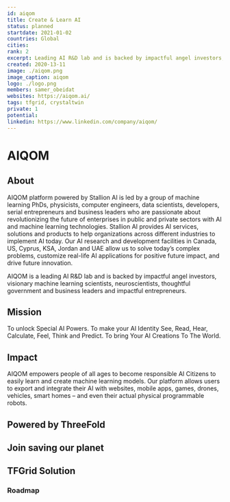 ```yaml
---
id: aiqom
title: Create & Learn AI
status: planned
startdate: 2021-01-02
countries: Global
cities: 
rank: 2
excerpt: Leading AI R&D lab and is backed by impactful angel investors, visionary machine learning scientists.
created: 2020-13-11
image: ./aiqom.png
image_caption: aiqom
logo: ./logo.png
members: samer_obeidat
websites: https://aiqom.ai/
tags: tfgrid, crystaltwin
private: 1
potential:
linkedin: https://www.linkedin.com/company/aiqom/
---
```


# AIQOM

## About
AIQOM platform powered by Stallion AI is led by a group of machine learning PhDs, physicists, computer engineers, data scientists, developers, serial entrepreneurs and business leaders who are passionate about revolutionizing the future of enterprises in public and private sectors with AI and machine learning technologies. Stallion AI provides AI services, solutions and products to help organizations across different industries to implement AI today. Our AI research and development facilities in Canada, US, Cyprus, KSA, Jordan and UAE allow us to solve today’s complex problems, customize real-life AI applications for positive future impact, and drive future innovation.

AIQOM is  a leading AI R&D lab and is backed by impactful angel investors, visionary machine learning scientists, neuroscientists, thoughtful government and business leaders and impactful entrepreneurs.

## Mission

To unlock Special AI Powers. To make your AI Identity See, Read, Hear, Calculate, Feel, Think and Predict. To bring Your AI Creations To The World.


## Impact

AIQOM empowers people of all ages to become responsible AI Citizens to easily learn and create machine learning models. Our platform allows users to export and integrate their AI with websites, mobile apps, games, drones, vehicles, smart homes – and even their actual physical programmable robots.

## Powered by ThreeFold


## Join saving our planet


## TFGrid Solution

### Roadmap

